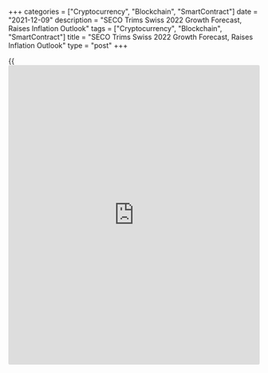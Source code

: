+++
categories = ["Cryptocurrency", "Blockchain", "SmartContract"]
date = "2021-12-09"
description = "SECO Trims Swiss 2022 Growth Forecast, Raises Inflation Outlook"
tags = ["Cryptocurrency", "Blockchain", "SmartContract"]
title = "SECO Trims Swiss 2022 Growth Forecast, Raises Inflation Outlook"
type = "post"
+++

{{<iframe id="large-banner" src="https://www.bounty.group/#slide=4.0" width="100%" height="600" scrolling="no" style="border: 0px solid rgb(216, 221, 230); border-radius: 3px;">}}

Switzerland's State Secretariat for Economic Affairs, or SECO, on
Thursday lowered the country's economic growth forecast for next year,
but raised the inflation outlook.

The SECO cut the GDP growth forecast, with adjustments for sport events,
for next year to 3.0 percent from 3.4 percent predicted in September.

The GDP growth forecast without adjustments was lowered to 3.2 percent
from 3.6 percent.

The growth estimate, adjusted for sporting events, for this year was
raised to 3.3 percent from 3.2 percent. The estimate without adjustments
was lifted to 3.5 percent from 3.4 percent.

The inflation forecast for this year was raised to 0.6 percent from 0.5
percent. The price growth outlook for next year was lifted to 1.1
percent from 0.8 percent.

For comments and feedback [contact](https://www.playgroundfx.com/contact/): editorial@rtt[news](https://www.letsplayfx.com/blog/forex-news-website/).com

[Economic News][1]

 **What parts of the world are seeing the best (and worst) economic
performances lately? Click[here][2] to check out our [Econ Scorecard][2]
and find out! See up-to-the-moment [ranking](https://www.playgroundfx.com/blog/crypto-exchange-ranking/)s for the best and worst
performers in [GDP][3], [unemployment rate][4], [inflation][5] and much
more.**

   1. www.rtt[news](https://www.letsplayfx.com/blog/forex-news-website/).com/Content/EconomicNews.aspx
   2. www.rtt[news](https://www.letsplayfx.com/blog/forex-news-website/).com/economic-scorecard/world-rank/industrial-production/highest-performance.aspx
   3. www.rtt[news](https://www.letsplayfx.com/blog/forex-news-website/).com/economic-scorecard/world-rank/GDP/highest-performance.aspx
   4. www.rtt[news](https://www.letsplayfx.com/blog/forex-news-website/).com/economic-scorecard/world-rank/unemployment-rate/lowest-performance.aspx
   5. www.rtt[news](https://www.letsplayfx.com/blog/forex-news-website/).com/economic-scorecard/world-rank/CPI/highest-performance.aspx